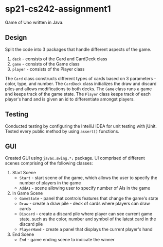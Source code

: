 # sp21-cs242-assignment1

Game of Uno written in Java. 

## Design 

Split the code into 3 packages that handle different aspects of the game. 

1. `deck` - consists of the Card and CardDeck class
2. `game` - consists of the Game class
3. `player` - consists of the Player class

The `Card` class constructs different types of cards based on 3 parameters - color, type, and number. The `CardDeck` 
class initializes the draw and discard piles and allows modifications to both decks. The `Game` class runs a game and 
keeps track of the game state. The `Player` class keeps track of each player's hand and is given an id to 
differentiate amongst players.

## Testing

Conducted testing by configuring the IntelliJ IDEA for unit testing with jUnit. Tested every public method by using 
`assert()` functions.

## GUI

Created GUI using `javax.swing.*;` package. UI comprised of different scenes comprising of the following classes: 

1. Start Scene 
    - `Start` - start scene of the game, which allows the user to specify the number of players in the game
    - `AddAI` - scene allowing user to specify number of AIs in the game
2. In Game Scene
    - `GameState` - panel that controls features that change the game's state   
    - `Draw` - create a draw pile - deck of cards where players can draw cards
    - `Discard` - create a discard pile where player can see current game state, such as the color, number and 
  symbol of the latest card in the discard pile
    - `PlayerHand` - create a panel that displays the current player's hand
3. End Scene
    - `End` - game ending scene to indicate the winner


